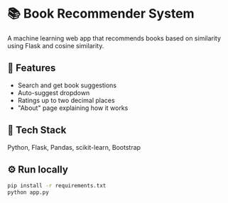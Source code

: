 # 📚 Book Recommender System

A machine learning web app that recommends books based on similarity using Flask and cosine similarity.

## 🚀 Features
- Search and get book suggestions
- Auto-suggest dropdown
- Ratings up to two decimal places
- "About" page explaining how it works

## 🧠 Tech Stack
Python, Flask, Pandas, scikit-learn, Bootstrap

## ⚙️ Run locally
```bash
pip install -r requirements.txt
python app.py
